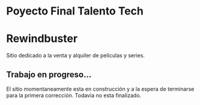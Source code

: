 # Poyecto Final Talento Tech

# Rewindbuster

Sitio dedicado a la venta y alquiler de peliculas y series.

## Trabajo en progreso...

El sitio momentaneamente esta en construcción y a la espera de terminarse para la primera corrección. Todavia no esta finalizado.
